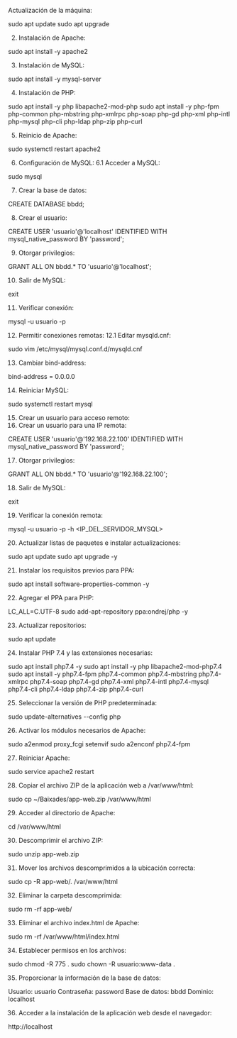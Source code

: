  Actualización de la máquina:

sudo apt update
sudo apt upgrade


2. Instalación de Apache:

sudo apt install -y apache2


3. Instalación de MySQL:

sudo apt install -y mysql-server


4. Instalación de PHP:

sudo apt install -y php libapache2-mod-php
sudo apt install -y php-fpm php-common php-mbstring php-xmlrpc php-soap php-gd php-xml php-intl php-mysql php-cli php-ldap php-zip php-curl


5. Reinicio de Apache:

sudo systemctl restart apache2


6. Configuración de MySQL:
6.1 Acceder a MySQL:

sudo mysql


7. Crear la base de datos:

CREATE DATABASE bbdd;


8. Crear el usuario:

CREATE USER 'usuario'@'localhost' IDENTIFIED WITH mysql_native_password BY 'password';


9. Otorgar privilegios:

GRANT ALL ON bbdd.* TO 'usuario'@'localhost';


10. Salir de MySQL:

exit


11. Verificar conexión:

mysql -u usuario -p


12.  Permitir conexiones remotas:
12.1 Editar mysqld.cnf:

sudo vim /etc/mysql/mysql.conf.d/mysqld.cnf


13. Cambiar bind-address:

bind-address = 0.0.0.0


14. Reiniciar MySQL:

sudo systemctl restart mysql


15. Crear un usuario para acceso remoto:
16. Crear un usuario para una IP remota:

CREATE USER 'usuario'@'192.168.22.100' IDENTIFIED WITH mysql_native_password BY 'password';


17. Otorgar privilegios:

GRANT ALL ON bbdd.* TO 'usuario'@'192.168.22.100';


18. Salir de MySQL:

exit


19. Verificar la conexión remota:

mysql -u usuario -p -h <IP_DEL_SERVIDOR_MYSQL>


20. Actualizar listas de paquetes e instalar actualizaciones:

sudo apt update
sudo apt upgrade -y


21. Instalar los requisitos previos para PPA:

sudo apt install software-properties-common -y


22. Agregar el PPA para PHP:

LC_ALL=C.UTF-8 sudo add-apt-repository ppa:ondrej/php -y


23. Actualizar repositorios:

sudo apt update


24. Instalar PHP 7.4 y las extensiones necesarias:

sudo apt install php7.4 -y
sudo apt install -y php libapache2-mod-php7.4
sudo apt install -y php7.4-fpm php7.4-common php7.4-mbstring php7.4-xmlrpc php7.4-soap php7.4-gd php7.4-xml php7.4-intl php7.4-mysql php7.4-cli php7.4-ldap php7.4-zip php7.4-curl


25. Seleccionar la versión de PHP predeterminada:

sudo update-alternatives --config php


26. Activar los módulos necesarios de Apache:

sudo a2enmod proxy_fcgi setenvif
sudo a2enconf php7.4-fpm


27. Reiniciar Apache:

sudo service apache2 restart


28. Copiar el archivo ZIP de la aplicación web a /var/www/html:

sudo cp ~/Baixades/app-web.zip /var/www/html


29. Acceder al directorio de Apache:

cd /var/www/html


30. Descomprimir el archivo ZIP:

sudo unzip app-web.zip


31. Mover los archivos descomprimidos a la ubicación correcta:

sudo cp -R app-web/. /var/www/html


32. Eliminar la carpeta descomprimida:

sudo rm -rf app-web/


33. Eliminar el archivo index.html de Apache:

sudo rm -rf /var/www/html/index.html


34. Establecer permisos en los archivos:

sudo chmod -R 775 .
sudo chown -R usuario:www-data .


35. Proporcionar la información de la base de datos:

Usuario: usuario
Contraseña: password
Base de datos: bbdd
Dominio: localhost

36. Acceder a la instalación de la aplicación web desde el navegador:

http://localhost
